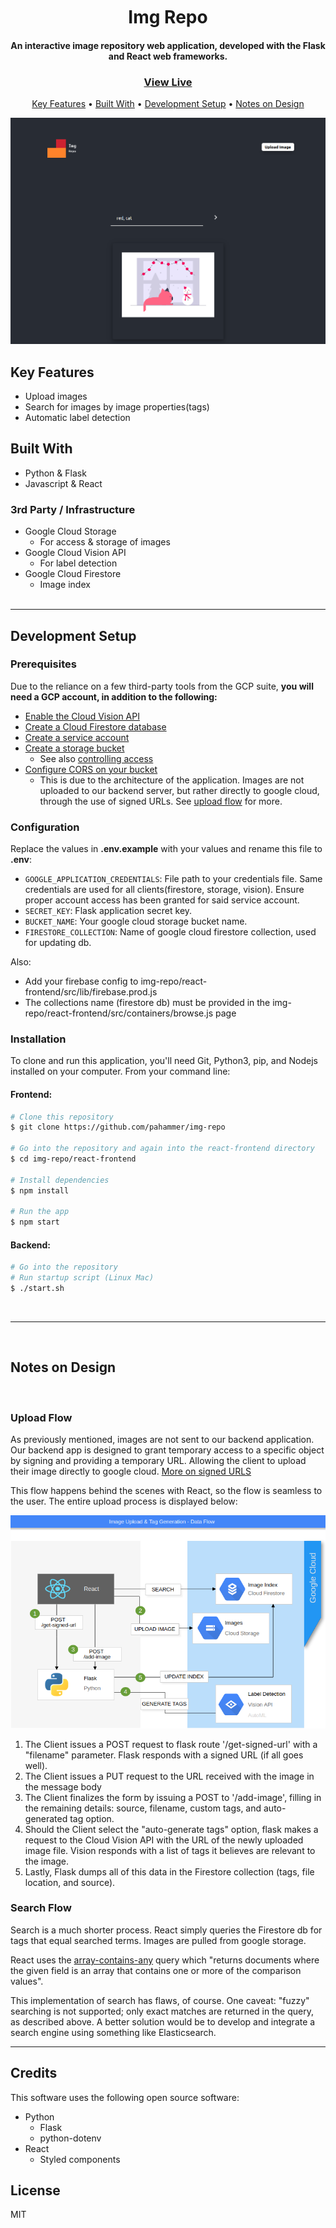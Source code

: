 <br />
<h1 align="center">
  <br>
  Img Repo
  <br>

<h4 align="center">An interactive image repository web application, developed with the Flask and React web frameworks.</h4>

<h3 align="center">
  <a href="https://shopify-application-301115.nn.r.appspot.com/">View Live</a>
</h3>

<p align="center">
  <a href="#key-features">Key Features</a> •
  <a href="#built-with">Built With</a> •
  <a href="#development-setup">Development Setup</a> •
  <a href="#notes-on-design">Notes on Design</a>
</p>

![screenshot](https://github.com/pahammer/img-repo/blob/master/.github/img-repo-screenshot.png)

</h1>

<!-- FEATURES-->

## Key Features

- Upload images
- Search for images by image properties(tags)
- Automatic label detection

## Built With

- []() Python & Flask
- []() Javascript & React

### 3rd Party / Infrastructure

- Google Cloud Storage
  - For access & storage of images
- Google Cloud Vision API
  - For label detection
- Google Cloud Firestore
  - Image index
    <br>
    <br>

---

## Development Setup

### Prerequisites

Due to the reliance on a few third-party tools from the GCP suite, <b>you will need a GCP account, in addition to the following:</b>

- [Enable the Cloud Vision API](https://cloud.google.com/vision/docs/setup#api)
- [Create a Cloud Firestore database](https://cloud.google.com/firestore/docs/quickstart-servers#create_a_in_native_mode_database)
- [Create a service account](https://cloud.google.com/compute/docs/access/service-accounts#serviceaccount)
- [Create a storage bucket](https://cloud.google.com/storage/docs/creating-buckets)
  - See also [controlling access](https://cloud.google.com/storage/docs/access-control)
- [Configure CORS on your bucket](https://cloud.google.com/storage/docs/configuring-cors#code-samples)
  - This is due to the architecture of the application. Images are not uploaded to our backend server, but rather directly to google cloud, through the use of signed URLs. See [upload flow](#upload-flow) for more.

### Configuration

Replace the values in **.env.example** with your values and rename this file to **.env**:

- `GOOGLE_APPLICATION_CREDENTIALS`: File path to your credentials file. Same credentials are used for all clients(firestore, storage, vision). Ensure proper account access has been granted for said service account.
- `SECRET_KEY`: Flask application secret key.
- `BUCKET_NAME`: Your google cloud storage bucket name.
- `FIRESTORE_COLLECTION`: Name of google cloud firestore collection, used for updating db.

Also:

- Add your firebase config to img-repo/react-frontend/src/lib/firebase.prod.js
- The collections name (firestore db) must be provided in the img-repo/react-frontend/src/containers/browse.js page

### Installation

To clone and run this application, you'll need Git, Python3, pip, and Nodejs installed on your computer. From your command line:

#### Frontend:

```bash
# Clone this repository
$ git clone https://github.com/pahammer/img-repo

# Go into the repository and again into the react-frontend directory
$ cd img-repo/react-frontend

# Install dependencies
$ npm install

# Run the app
$ npm start
```

#### Backend:

```bash
# Go into the repository
# Run startup script (Linux Mac)
$ ./start.sh
```

<br>

---

<br>

## Notes on Design

<br>

### Upload Flow

As previously mentioned, images are not sent to our backend application. Our backend app is designed to grant temporary access to a specific object by signing and providing a temporary URL. Allowing the client to upload their image directly to google cloud. [More on signed URLS](https://cloud.google.com/storage/docs/access-control/signed-urls)

This flow happens behind the scenes with React, so the flow is seamless to the user. The entire upload process is displayed below:

<!-- INSERT DATA FLOW / ARCHITECTURE HERE -->

![dataflow](https://github.com/pahammer/img-repo/blob/master/.github/data-flow.png)

1. The Client issues a POST request to flask route '/get-signed-url' with a "filename" parameter. Flask responds with a signed URL (if all goes well).
2. The Client issues a PUT request to the URL received with the image in the message body
3. The Client finalizes the form by issuing a POST to '/add-image', filling in the remaining details: source, filename, custom tags, and auto-generated tag option.
4. Should the Client select the "auto-generate tags" option, flask makes a request to the Cloud Vision API with the URL of the newly uploaded image file. Vision responds with a list of tags it believes are relevant to the image.
5. Lastly, Flask dumps all of this data in the Firestore collection (tags, file location, and source).

### Search Flow

Search is a much shorter process. React simply queries the Firestore db for tags that equal searched terms. Images are pulled from google storage.

React uses the [array-contains-any](https://cloud.google.com/firestore/docs/query-data/queries#in_not-in_and_array-contains-any) query which "returns documents where the given field is an array that contains one or more of the comparison values".

This implementation of search has flaws, of course. One caveat: "fuzzy" searching is not supported; only exact matches are returned in the query, as described above. A better solution would be to develop and integrate a search engine using something like Elasticsearch.

---

## Credits

This software uses the following open source software:

- Python
  - Flask
  - python-dotenv
- React
  - Styled components

## License

MIT

